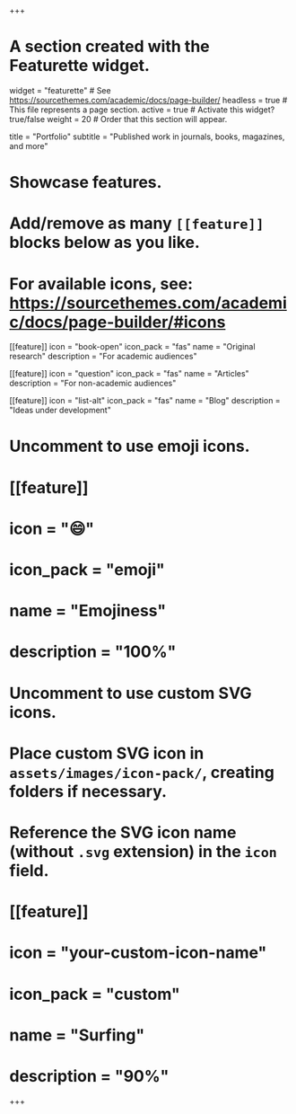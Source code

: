 +++
# A section created with the Featurette widget.
widget = "featurette"  # See https://sourcethemes.com/academic/docs/page-builder/
headless = true  # This file represents a page section.
active = true  # Activate this widget? true/false
weight = 20  # Order that this section will appear.

title = "Portfolio"
subtitle = "Published work in journals, books, magazines, and more"

# Showcase features.
#
# Add/remove as many `[[feature]]` blocks below as you like.
#
# For available icons, see: https://sourcethemes.com/academic/docs/page-builder/#icons

[[feature]]
  icon = "book-open"
  icon_pack = "fas"
  name = "Original research"
  description = "For academic audiences"

[[feature]]
  icon = "question"
  icon_pack = "fas"
  name = "Articles"
  description = "For non-academic audiences"  

[[feature]]
  icon = "list-alt"
  icon_pack = "fas"
  name = "Blog"
  description = "Ideas under development"

# Uncomment to use emoji icons.
# [[feature]]
#  icon = ":smile:"
#  icon_pack = "emoji"
#  name = "Emojiness"
#  description = "100%"  

# Uncomment to use custom SVG icons.
# Place custom SVG icon in `assets/images/icon-pack/`, creating folders if necessary.
# Reference the SVG icon name (without `.svg` extension) in the `icon` field.
# [[feature]]
#  icon = "your-custom-icon-name"
#  icon_pack = "custom"
#  name = "Surfing"
#  description = "90%"

+++
